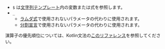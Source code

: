 [//]: # (title: キーワードと演算子)

 * `$` は[文字列テンプレート](strings.md#string-templates)内の変数または式を参照します。
 * `_`
     - [ラムダ式](lambdas.md#underscore-for-unused-variables)で使用されないパラメータの代わりに使用されます。
     - [分割宣言](destructuring-declarations.md#underscore-for-unused-variables)で使用されないパラメータの代わりに使用されます。

演算子の優先順位については、Kotlin文法の[このリファレンス](https://kotlinlang.org/docs/reference/grammar.html#expressions)を参照してください。